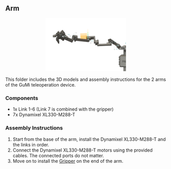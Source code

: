 ## Arm

<p align="center">
    <img src="../../media/components/arm.png" alt="Arm" width="50%">
</p>


This folder includes the 3D models and assembly instructions for the 2 arms of the GuMi teleoperation device. 

### Components
- 1x Link 1-6 (Link 7 is combined with the gripper)
- 7x Dynamixel XL330-M288-T

### Assembly Instructions
1. Start from the base of the arm, install the Dynamixel XL330-M288-T and the links in order.
2. Connect the Dynamixel XL330-M288-T motors using the provided cables. The connected ports do not matter.
3. Move on to install the [Gripper](../gripper/README.md) on the end of the arm. 